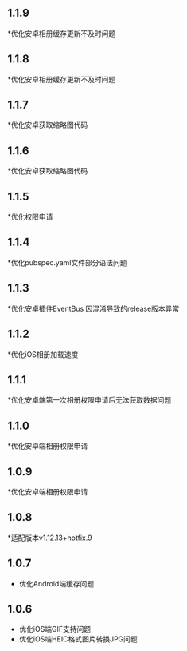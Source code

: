 ## 1.1.9
*优化安卓相册缓存更新不及时问题

## 1.1.8
*优化安卓相册缓存更新不及时问题

## 1.1.7
*优化安卓获取缩略图代码

## 1.1.6
*优化安卓获取缩略图代码

## 1.1.5
*优化权限申请

## 1.1.4
*优化pubspec.yaml文件部分语法问题

## 1.1.3
*优化安卓插件EventBus 因混淆导致的release版本异常

## 1.1.2
*优化iOS相册加载速度

## 1.1.1
*优化安卓端第一次相册权限申请后无法获取数据问题

## 1.1.0
*优化安卓端相册权限申请

## 1.0.9
*优化安卓端相册权限申请

## 1.0.8
*适配版本v1.12.13+hotfix.9

## 1.0.7
* 优化Android端缓存问题

## 1.0.6
* 优化iOS端GIF支持问题
* 优化iOS端HEIC格式图片转换JPG问题




